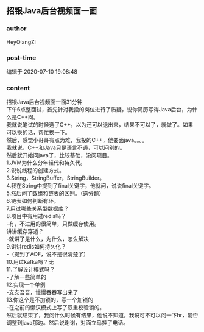 ## 招银Java后台视频面一面
### author 
HeyQiangZi
### post-time 

编辑于  2020-07-10 19:08:48
### content 
<div class="post-topic-des nc-post-content">
 <div>
  招银Java后台视频面一面31分钟
 </div>
 <div>
  下午6点整面试，首先针对我投的岗位进行了质疑，说你简历写得Java后台，为什么是C++岗。
 </div>
 <div>
  我就说笔试的时候选了C++，以为还可以退出来，结果不可以了，就做了。如果可以换的话，帮忙换一下。
 </div>
 <div>
  然后，感觉小哥哥有点为难，我投的C++，他要面java。。。。
 </div>
 <div>
  我就说，C++和Java只是语言不通，可以问别的。
 </div>
 <div>
  然后就开始问java了，比较基础，没问项目。
 </div>
 <div>
  1.JVM为什么分年轻代和持久代。
 </div>
 <div>
  2.说说线程的创建方式。
 </div>
 <div>
  3.String，StringBuffer，StringBuilder。
 </div>
 <div>
  4.我在String中提到了final关键字，他就问，说说final关键字。
 </div>
 <div>
  5.然后问了数组和链表的区别。（送分题）
 </div>
 <div>
  6.链表如何判断有环。
 </div>
 <div>
  7.用过哪些关系型数据库？
 </div>
 <div>
  8.项目中有用过redis吗？
 </div>
 <div>
  -有，不过用的很简单，只做缓存使用。
 </div>
 <div>
  讲讲缓存穿透？
 </div>
 <div>
  -就讲了是什么，为什么，怎么解决
 </div>
 <div>
  9.讲讲redis如何持久化？
 </div>
 <div>
  -（提到了AOF，说不是很清楚了）
 </div>
 <div>
  10.用过kafka吗？无
 </div>
 <div>
  11.了解设计模式吗？
 </div>
 <div>
  -了解一些简单的
 </div>
 <div>
  12.实现一个单例
 </div>
 <div>
  -支支吾吾，慢慢吞吞写出来了
 </div>
 <div>
  13.你这个是不加锁的，写一个加锁的
 </div>
 <div>
  -在之前的懒汉模式上写了双重校验锁的。
 </div>
 <div>
  然后就结束了，我问什么时候有结果，他说不知道，我说可不可以问一下hr，能否调整到java那边。然后说谢谢，对面立马挂了电话。
 </div>
</div>
